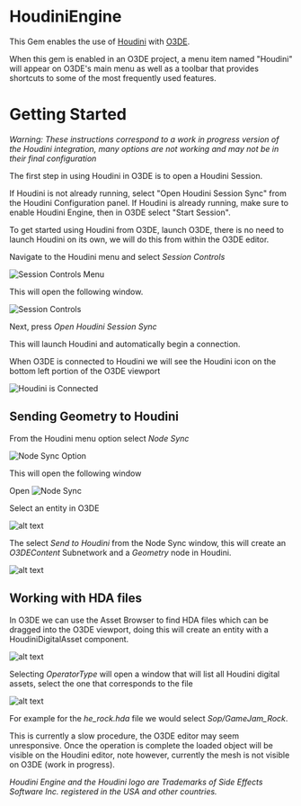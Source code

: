 # HoudiniEngine

This Gem enables the use of [Houdini](https://www.sidefx.com/products/houdini) with [O3DE](http://www.o3de.org).

When this gem is enabled in an O3DE project, a menu item named "Houdini" will appear on O3DE's main menu as well as a toolbar that provides shortcuts to some of the most frequently used features.

# Getting Started

_Warning: These instructions correspond to  a work in progress version of the Houdini integration, many options are not working and may not be in their final configuration_

The first step in using Houdini in O3DE is to open a Houdini Session.

If Houdini is not already running, select "Open Houdini Session Sync" from the Houdini Configuration panel. If Houdini is already running, make sure to enable Houdini Engine, then in O3DE select "Start Session".

To get started using Houdini from O3DE, launch O3DE, there is no need to launch Houdini on its own, we will do this from within the O3DE editor.

Navigate to the Houdini menu and select _Session Controls_

![Session Controls Menu](Docs/Img/image.png)

This will open the following window.

![Session Controls](Docs/Img/image-1.png)

Next, press _Open Houdini Session Sync_

This will launch Houdini and automatically begin a connection.

When O3DE is connected to Houdini we will see the Houdini icon on the bottom left portion of the O3DE viewport

![Houdini is Connected](Docs/Img/image-2.png)

## Sending Geometry to Houdini

From the Houdini menu option select _Node Sync_

![Node Sync Option](Docs/Img/image-4.png)

This will open the following window

Open ![Node Sync](Docs/Img/image-3.png)

Select an entity in O3DE

![alt text](Docs/Img/image-5.png)

The select _Send to Houdini_ from the Node Sync window, this will create an _O3DEContent_ Subnetwork and a _Geometry_ node in Houdini.

![alt text](Docs/Img/image-6.png)

## Working with HDA files

In O3DE we can use the Asset Browser to find HDA files which can be dragged into the O3DE viewport, doing this will create an entity with a HoudiniDigitalAsset component.

![alt text](Docs/Img/image-7.png)

Selecting _OperatorType_ will open a window that will list all Houdini digital assets, select the one that corresponds to the file

![alt text](Docs/Img/image-8.png)

For example for the _he_rock.hda_ file we would select _Sop/GameJam_Rock_.

This is currently a slow procedure, the O3DE editor may seem unresponsive. Once the operation is complete the loaded object will be visible on the Houdini editor, note however, currently the mesh is not visible on O3DE (work in progress).





















*Houdini Engine and the Houdini logo are Trademarks of Side Effects Software Inc. registered in the USA and other countries.*
